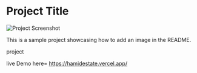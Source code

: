 # Project Title

![Project Screenshot](assets/example-image.png.jpg "Project-screenshort")

This is a sample project showcasing how to add an image in the README.

project 


live Demo here= https://hamidestate.vercel.app/
